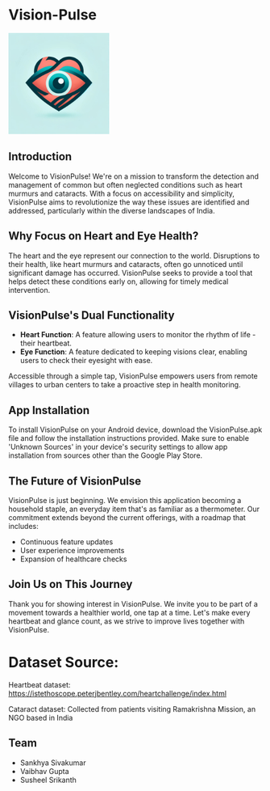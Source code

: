 # Vision-Pulse

<p align="left">
  <img src="visionpulse.jpg" alt="App Logo" width="200"/>
</p>

## Introduction

Welcome to VisionPulse! We're on a mission to transform the detection and management of common but often neglected conditions such as heart murmurs and cataracts. With a focus on accessibility and simplicity, VisionPulse aims to revolutionize the way these issues are identified and addressed, particularly within the diverse landscapes of India.

## Why Focus on Heart and Eye Health?

The heart and the eye represent our connection to the world. Disruptions to their health, like heart murmurs and cataracts, often go unnoticed until significant damage has occurred. VisionPulse seeks to provide a tool that helps detect these conditions early on, allowing for timely medical intervention.

## VisionPulse's Dual Functionality

- **Heart Function**: A feature allowing users to monitor the rhythm of life - their heartbeat. 
- **Eye Function**: A feature dedicated to keeping visions clear, enabling users to check their eyesight with ease.

Accessible through a simple tap, VisionPulse empowers users from remote villages to urban centers to take a proactive step in health monitoring.

## App Installation 
To install VisionPulse on your Android device, download the VisionPulse.apk file and follow the installation instructions provided. Make sure to enable 'Unknown Sources' in your device's security settings to allow app installation from sources other than the Google Play Store.


## The Future of VisionPulse

VisionPulse is just beginning. We envision this application becoming a household staple, an everyday item that's as familiar as a thermometer. Our commitment extends beyond the current offerings, with a roadmap that includes:

- Continuous feature updates
- User experience improvements
- Expansion of healthcare checks

## Join Us on This Journey

Thank you for showing interest in VisionPulse. We invite you to be part of a movement towards a healthier world, one tap at a time. Let's make every heartbeat and glance count, as we strive to improve lives together with VisionPulse.


# Dataset Source:
Heartbeat dataset: https://istethoscope.peterjbentley.com/heartchallenge/index.html

Cataract dataset: Collected from patients visiting Ramakrishna Mission, an NGO based in India

## Team

* Sankhya Sivakumar
* Vaibhav Gupta
* Susheel Srikanth